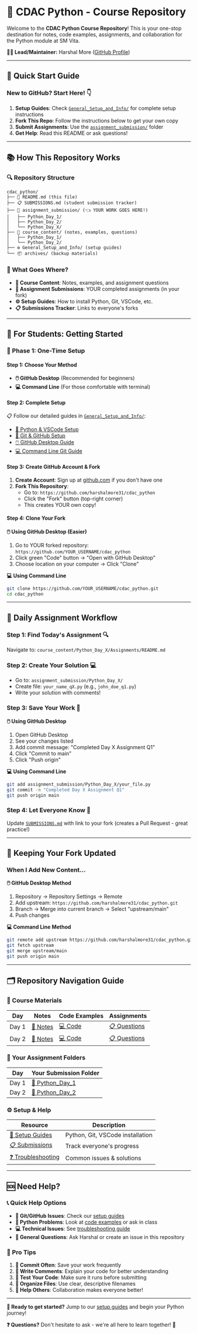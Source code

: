 # 🐍 CDAC Python - Course Repository

Welcome to the **CDAC Python Course Repository**! This is your one-stop destination for notes, code examples, assignments, and collaboration for the Python module at SM Vita.

**👨‍💻 Lead/Maintainer:** Harshal More ([GitHub Profile](https://github.com/harshalmore31))

---

## 🎯 Quick Start Guide

### New to GitHub? Start Here! 👇
1. **Setup Guides**: Check [`General_Setup_and_Info/`](./General_Setup_and_Info/) for complete setup instructions
2. **Fork This Repo**: Follow the instructions below to get your own copy
3. **Submit Assignments**: Use the [`assignment_submission/`](./assignment_submission/) folder
4. **Get Help**: Read this README or ask questions!

---

## 📚 How This Repository Works

### 🔍 Repository Structure
```
cdac_python/
├── 📝 README.md (this file)
├── 📋 SUBMISSIONS.md (student submission tracker)
├── 🎒 assignment_submission/ (👈 YOUR WORK GOES HERE!)
│   ├── Python_Day_1/
│   ├── Python_Day_2/
│   └── Python_Day_X/
├── 📖 course_content/ (notes, examples, questions)
│   ├── Python_Day_1/
│   └── Python_Day_2/
├── ⚙️ General_Setup_and_Info/ (setup guides)
└── 📦 archives/ (backup materials)
```

### 🎯 What Goes Where?
- **📖 Course Content**: Notes, examples, and assignment questions
- **🎒 Assignment Submissions**: YOUR completed assignments (in your fork)
- **⚙️ Setup Guides**: How to install Python, Git, VSCode, etc.
- **📋 Submissions Tracker**: Links to everyone's forks

---

## 🚀 For Students: Getting Started

### 🔧 Phase 1: One-Time Setup

#### Step 1: Choose Your Method
- **🖱️ GitHub Desktop** (Recommended for beginners)
- **💻 Command Line** (For those comfortable with terminal)

#### Step 2: Complete Setup
📋 Follow our detailed guides in [`General_Setup_and_Info/`](./General_Setup_and_Info/):
- [🔧 Python & VSCode Setup](./General_Setup_and_Info/python_vscode_setup.md)
- [📱 Git & GitHub Setup](./General_Setup_and_Info/git_github_setup_guide.md)
- [🖱️ GitHub Desktop Guide](./General_Setup_and_Info/github_desktop_guide.md)
- [💻 Command Line Git Guide](./General_Setup_and_Info/command_line_git_guide.md)

#### Step 3: Create GitHub Account & Fork
1. **Create Account**: Sign up at [github.com](https://github.com) if you don't have one
2. **Fork This Repository**: 
   - Go to: `https://github.com/harshalmore31/cdac_python`
   - Click the "Fork" button (top-right corner)
   - This creates YOUR own copy!

#### Step 4: Clone Your Fork

**🖱️ Using GitHub Desktop (Easier)**
1. Go to YOUR forked repository: `https://github.com/YOUR_USERNAME/cdac_python`
2. Click green "Code" button → "Open with GitHub Desktop"
3. Choose location on your computer → Click "Clone"

**💻 Using Command Line**
```bash
git clone https://github.com/YOUR_USERNAME/cdac_python.git
cd cdac_python
```

---

## 📝 Daily Assignment Workflow

### Step 1: Find Today's Assignment 🔍
Navigate to: `course_content/Python_Day_X/Assignments/README.md`

### Step 2: Create Your Solution 💻
- Go to: `assignment_submission/Python_Day_X/`
- Create file: `your_name_qX.py` (e.g., `john_doe_q1.py`)
- Write your solution with comments!

### Step 3: Save Your Work 💾

**🖱️ Using GitHub Desktop**
1. Open GitHub Desktop
2. See your changes listed
3. Add commit message: "Completed Day X Assignment Q1"
4. Click "Commit to main"
5. Click "Push origin"

**💻 Using Command Line**
```bash
git add assignment_submission/Python_Day_X/your_file.py
git commit -m "Completed Day X Assignment Q1"
git push origin main
```

### Step 4: Let Everyone Know 📢
Update [`SUBMISSIONS.md`](./SUBMISSIONS.md) with link to your fork (creates a Pull Request - great practice!)

---

## 🔄 Keeping Your Fork Updated

### When I Add New Content...

**🖱️ GitHub Desktop Method**
1. Repository → Repository Settings → Remote
2. Add upstream: `https://github.com/harshalmore31/cdac_python.git`
3. Branch → Merge into current branch → Select "upstream/main"
4. Push changes

**💻 Command Line Method**
```bash
git remote add upstream https://github.com/harshalmore31/cdac_python.git
git fetch upstream
git merge upstream/main
git push origin main
```

---

## 🗂️ Repository Navigation Guide

### 📖 Course Materials
| Day | Notes | Code Examples | Assignments |
|-----|-------|---------------|-------------|
| Day 1 | [📝 Notes](./course_content/Python_Day_1/Notes/) | [💻 Code](./course_content/Python_Day_1/Code/) | [📋 Questions](./course_content/Python_Day_1/Assignments/) |
| Day 2 | [📝 Notes](./course_content/Python_Day_2/Notes/) | [💻 Code](./course_content/Python_Day_2/Code/) | [📋 Questions](./course_content/Python_Day_2/Assignments/) |

### 🎒 Your Assignment Folders
| Day | Your Submission Folder |
|-----|----------------------|
| Day 1 | [📁 Python_Day_1](./assignment_submission/Python_Day_1/) |
| Day 2 | [📁 Python_Day_2](./assignment_submission/Python_Day_2/) |

### ⚙️ Setup & Help
| Resource | Description |
|----------|-------------|
| [🔧 Setup Guides](./General_Setup_and_Info/) | Python, Git, VSCode installation |
| [📋 Submissions](./SUBMISSIONS.md) | Track everyone's progress |
| [❓ Troubleshooting](./General_Setup_and_Info/troubleshooting.md) | Common issues & solutions |

---

## 🆘 Need Help?

### 📞 Quick Help Options
- **🤔 Git/GitHub Issues**: Check our [setup guides](./General_Setup_and_Info/)
- **🐍 Python Problems**: Look at [code examples](./course_content/) or ask in class
- **💻 Technical Issues**: See [troubleshooting guide](./General_Setup_and_Info/troubleshooting.md)
- **👥 General Questions**: Ask Harshal or create an issue in this repository

### 🎯 Pro Tips
1. **🔄 Commit Often**: Save your work frequently
2. **📝 Write Comments**: Explain your code for better understanding
3. **🧪 Test Your Code**: Make sure it runs before submitting
4. **📁 Organize Files**: Use clear, descriptive filenames
5. **🤝 Help Others**: Collaboration makes everyone better!

---

**🚀 Ready to get started?** Jump to our [setup guides](./General_Setup_and_Info/) and begin your Python journey!

**❓ Questions?** Don't hesitate to ask - we're all here to learn together! 🤝